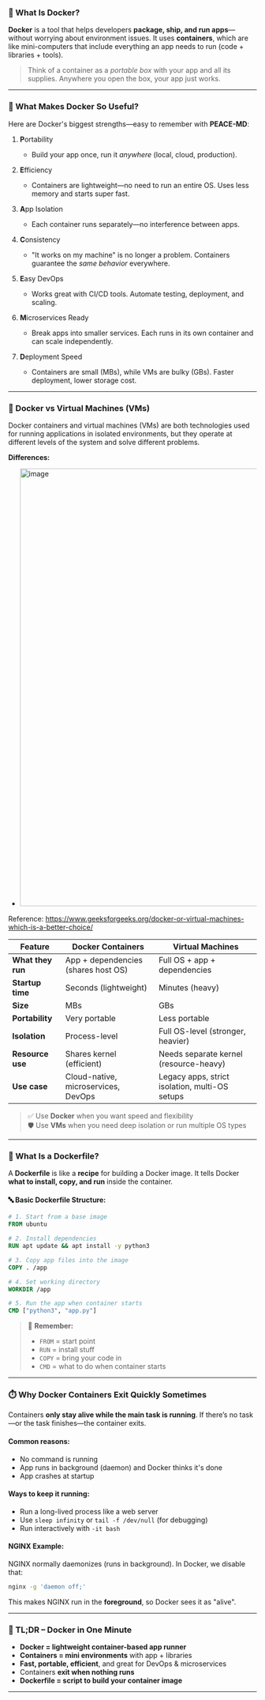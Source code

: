 ### 🚀 What Is Docker?

**Docker** is a tool that helps developers **package, ship, and run apps**—without worrying about environment issues. It uses **containers**, which are like mini-computers that include everything an app needs to run (code + libraries + tools).

> Think of a container as a *portable box* with your app and all its supplies. Anywhere you open the box, your app just works.

---

### 🔧 What Makes Docker So Useful?

Here are Docker's biggest strengths—easy to remember with **PEACE-MD**:

1. **P**ortability  
   - Build your app once, run it *anywhere* (local, cloud, production).
  
2. **E**fficiency  
   - Containers are lightweight—no need to run an entire OS. Uses less memory and starts super fast.

3. **A**pp Isolation  
   - Each container runs separately—no interference between apps.

4. **C**onsistency  
   - "It works on my machine" is no longer a problem. Containers guarantee the *same behavior* everywhere.

5. **E**asy DevOps  
   - Works great with CI/CD tools. Automate testing, deployment, and scaling.

6. **M**icroservices Ready  
   - Break apps into smaller services. Each runs in its own container and can scale independently.

7. **D**eployment Speed  
   - Containers are small (MBs), while VMs are bulky (GBs). Faster deployment, lower storage cost.

---

### 🧱 Docker vs Virtual Machines (VMs)

Docker containers and virtual machines (VMs) are both technologies used for running applications in isolated environments, but they operate at different levels of the system and solve different problems.

**Differences:**

   - <img width="886" alt="image" src="https://github.com/nirajp82/DockerAndKubernetes/assets/61636643/5a99414b-1dcd-4e60-8d4f-2447bdcdc646">
   Reference: https://www.geeksforgeeks.org/docker-or-virtual-machines-which-is-a-better-choice/


| Feature         | Docker Containers                           | Virtual Machines                             |
|-----------------|---------------------------------------------|-----------------------------------------------|
| **What they run** | App + dependencies (shares host OS)        | Full OS + app + dependencies                  |
| **Startup time** | Seconds (lightweight)                      | Minutes (heavy)                               |
| **Size**         | MBs                                         | GBs                                           |
| **Portability**  | Very portable                              | Less portable                                 |
| **Isolation**    | Process-level                              | Full OS-level (stronger, heavier)             |
| **Resource use** | Shares kernel (efficient)                  | Needs separate kernel (resource-heavy)        |
| **Use case**     | Cloud-native, microservices, DevOps        | Legacy apps, strict isolation, multi-OS setups |

> ✅ Use **Docker** when you want speed and flexibility  
> 🛡️ Use **VMs** when you need deep isolation or run multiple OS types

---

### 📄 What Is a Dockerfile?

A **Dockerfile** is like a **recipe** for building a Docker image. It tells Docker **what to install, copy, and run** inside the container.

#### 🔤 Basic Dockerfile Structure:
```Dockerfile
# 1. Start from a base image
FROM ubuntu

# 2. Install dependencies
RUN apt update && apt install -y python3

# 3. Copy app files into the image
COPY . /app

# 4. Set working directory
WORKDIR /app

# 5. Run the app when container starts
CMD ["python3", "app.py"]
```

> 🧠 **Remember:**  
> - `FROM` = start point  
> - `RUN` = install stuff  
> - `COPY` = bring your code in  
> - `CMD` = what to do when container starts

---

### ⏱️ Why Docker Containers Exit Quickly Sometimes

Containers **only stay alive while the main task is running**. If there’s no task—or the task finishes—the container exits.

#### Common reasons:
- No command is running
- App runs in background (daemon) and Docker thinks it's done
- App crashes at startup

#### Ways to keep it running:
- Run a long-lived process like a web server
- Use `sleep infinity` or `tail -f /dev/null` (for debugging)
- Run interactively with `-it bash`

#### NGINX Example:
NGINX normally daemonizes (runs in background). In Docker, we disable that:
```bash
nginx -g 'daemon off;'
```
This makes NGINX run in the **foreground**, so Docker sees it as "alive".

---

### 💬 TL;DR – Docker in One Minute

- **Docker = lightweight container-based app runner**
- **Containers = mini environments** with app + libraries
- **Fast, portable, efficient**, and great for DevOps & microservices
- Containers **exit when nothing runs**
- **Dockerfile = script to build your container image**

---
